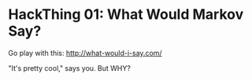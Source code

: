 HackThing 01: What Would Markov Say?
====================================

Go play with this: http://what-would-i-say.com/

"It's pretty cool," says you.  But WHY?

